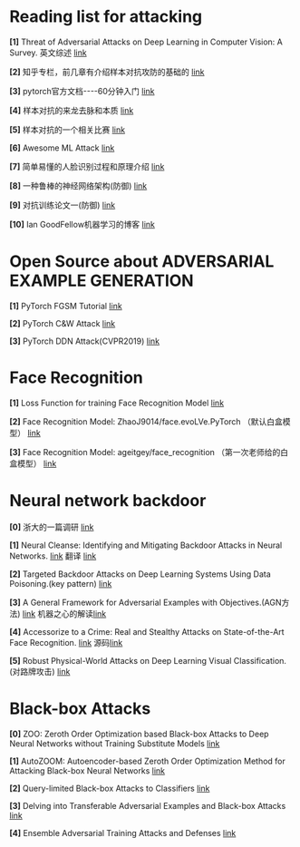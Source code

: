 # Reading list for attacking

**[1]**   Threat of Adversarial Attacks on Deep Learning in Computer Vision: A Survey. 英文综述 [link](https://arxiv.org/pdf/1801.00553.pdf)   

**[2]**   知乎专栏，前几章有介绍样本对抗攻防的基础的 [link](https://zhuanlan.zhihu.com/c_170476465) 

**[3]**   pytorch官方文档----60分钟入门  [link](https://pytorch.org/tutorials/beginner/deep_learning_60min_blitz.html) 

**[4]**   样本对抗的来龙去脉和本质  [link](http://baijiahao.baidu.com/s?id=1596201339578975526&wfr=spider&for=pc) 

**[5]**   样本对抗的一个相关比赛  [link](https://tianchi.aliyun.com/competition/entrance/231701/introduction?spm=5176.12281957.1004.2.38b04c2aac5bGR) 

**[6]**   Awesome ML Attack  [link](https://github.com/yenchenlin/awesome-adversarial-machine-learning) 

**[7]**   简单易懂的人脸识别过程和原理介绍 [link](https://blog.csdn.net/LEON1741/article/details/81358974) 

**[8]**   一种鲁棒的神经网络架构(防御) [link](https://arxiv.org/abs/1802.07896)

**[9]**   对抗训练论文一(防御) [link](https://arxiv.org/abs/1805.04807)  

**[10]**  Ian GoodFellow机器学习的博客 [link](http://www.cleverhans.io/?source=post_page---------------------------)


# Open Source about ADVERSARIAL EXAMPLE GENERATION

**[1]** PyTorch FGSM Tutorial [link](https://pytorch.org/tutorials/beginner/fgsm_tutorial.html)

**[2]** PyTorch C&W Attack [link](https://github.com/rwightman/pytorch-nips2017-attack-example)

**[3]** PyTorch DDN Attack(CVPR2019) [link](https://github.com/jeromerony/fast_adversarial)

# Face Recognition

**[1]** Loss Function for training Face Recognition Model [link](https://zhuanlan.zhihu.com/p/34404607)

**[2]** Face Recognition Model: ZhaoJ9014/face.evoLVe.PyTorch （默认白盒模型） [link](https://github.com/ZhaoJ9014/face.evoLVe.PyTorch)

**[3]** Face Recognition Model: ageitgey/face_recognition （第一次老师给的白盒模型） [link](https://github.com/ageitgey/face_recognition)



# Neural network backdoor

**[0]**  浙大的一篇调研 [link](https://nesa.zju.edu.cn/download/%E9%9D%A2%E5%90%91%E6%B7%B1%E5%BA%A6%E5%AD%A6%E4%B9%A0%E7%B3%BB%E7%BB%9F%E7%9A%84%E5%AF%B9%E6%8A%97%E6%A0%B7%E6%9C%AC%E6%94%BB%E5%87%BB%E4%B8%8E%E9%98%B2%E5%BE%A1by%E5%87%8C%E7%A5%A5%E7%AD%89.pdf)

**[1]** Neural Cleanse: Identifying and Mitigating Backdoor Attacks in Neural Networks. [link](http://people.cs.uchicago.edu/~ravenben/publications/pdf/backdoor-sp19.pdf)   翻译 [link](https://blog.csdn.net/qq_38232598/article/details/89244310)

**[2]** Targeted Backdoor Attacks on Deep Learning Systems Using Data Poisoning.(key pattern) [link](https://arxiv.org/pdf/1712.05526.pdf)

**[3]** A General Framework for Adversarial Examples with Objectives.(AGN方法) [link](https://arxiv.org/pdf/1801.00349.pdf)  机器之心的解读[link](https://www.jiqizhixin.com/articles/2018-01-08-5)

**[4]** Accessorize to a Crime: Real and Stealthy Attacks on State-of-the-Art Face Recognition. [link](https://www.cs.cmu.edu/~sbhagava/papers/face-rec-ccs16.pdf)   源码[link](https://github.com/mahmoods01/accessorize-to-a-crime)

**[5]** Robust Physical-World Attacks on Deep Learning Visual Classification.(对路牌攻击) [link](https://arxiv.org/pdf/1707.08945.pdf)

# Black-box Attacks  
**[0]** ZOO: Zeroth Order Optimization based Black-box Attacks to Deep Neural Networks without Training Substitute Models [link](https://arxiv.org/pdf/1708.03999.pdf)  

**[1]** AutoZOOM: Autoencoder-based Zeroth Order Optimization Method for Attacking Black-box Neural Networks [link](https://arxiv.org/pdf/1805.11770.pdf)  

**[2]** Query-limited Black-box Attacks to Classifiers [link](https://arxiv.org/pdf/1712.08713.pdf)  

**[3]** Delving into Transferable Adversarial Examples and Black-box Attacks [link](https://arxiv.org/pdf/1611.02770.pdf)

**[4]** Ensemble Adversarial Training Attacks and Defenses [link](https://arxiv.org/pdf/1705.07204.pdf)
